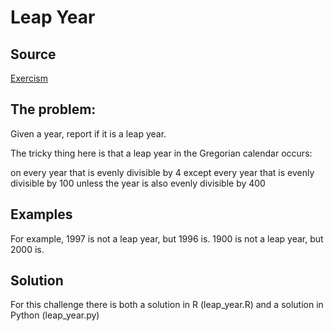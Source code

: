 # Leap Year

## Source
[Exercism](https://exercism.org/)

## The problem:
Given a year, report if it is a leap year.

The tricky thing here is that a leap year in the Gregorian calendar occurs:

on every year that is evenly divisible by 4
  except every year that is evenly divisible by 100
    unless the year is also evenly divisible by 400

## Examples
For example, 1997 is not a leap year, but 1996 is. 1900 is not a leap year, but 2000 is.

## Solution
For this challenge there is both a solution in R (leap_year.R) and a solution in Python (leap_year.py)